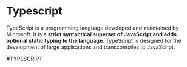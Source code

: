 # Typescript
TypeScript is a programming language developed and maintained by Microsoft. It is a **strict syntactical superset of JavaScript and adds optional static typing to the language**. TypeScript is designed for the development of large applications and transcompiles to JavaScript.

#TYPESCRIPT
